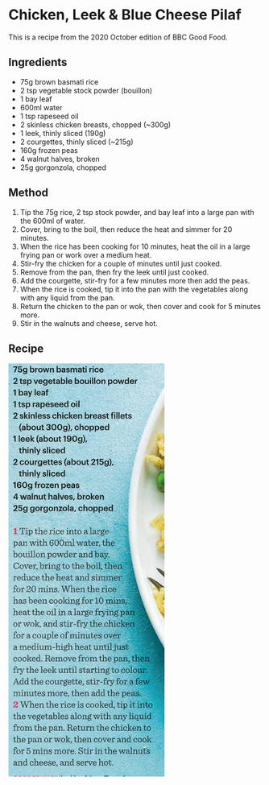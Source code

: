 
# Chicken, Leek & Blue Cheese Pilaf # 

This is a recipe from the 2020 October edition of BBC Good Food.

## Ingredients ## 

- 75g brown basmati rice
- 2 tsp vegetable stock powder (bouillon)
- 1 bay leaf
- 600ml water
- 1 tsp rapeseed oil
- 2 skinless chicken breasts, chopped (~300g)
- 1 leek, thinly sliced (190g)
- 2 courgettes, thinly sliced (~215g)
- 160g frozen peas
- 4 walnut halves, broken
- 25g gorgonzola, chopped

## Method ## 

1. Tip the 75g rice, 2 tsp stock powder, and bay leaf into a large pan with the 600ml of water.
2. Cover, bring to the boil, then reduce the heat and simmer for 20 minutes.
3. When the rice has been cooking for 10 minutes, heat the oil in a large frying pan or work over a medium heat.
4. Stir-fry the chicken for a couple of minutes until just cooked.
5. Remove from the pan, then fry the leek until just cooked.
6. Add the courgette, stir-fry for a few minutes more then add the peas.
7. When the rice is cooked, tip it into the pan with the vegetables along with any liquid from the pan.
8. Return the chicken to the pan or wok, then cover and cook for 5 minutes more.
9. Stir in the walnuts and cheese, serve hot.

## Recipe

![Chicken Leef Blue Cheese Pilaf Recipe](/public/images/Chicken-Leek-&-Blue-Cheese-Pilaf.png)

